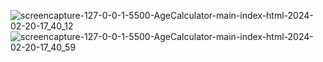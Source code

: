 ![screencapture-127-0-0-1-5500-AgeCalculator-main-index-html-2024-02-20-17_40_12](https://github.com/sakshiy2000/CodeAlpha_AgeCalculator/assets/127825022/ad965c38-4c0f-4880-a838-c9c1a27cce7b)
![screencapture-127-0-0-1-5500-AgeCalculator-main-index-html-2024-02-20-17_40_59](https://github.com/sakshiy2000/CodeAlpha_AgeCalculator/assets/127825022/39f27302-0bb4-4c3c-927c-3902dcc0951b)
